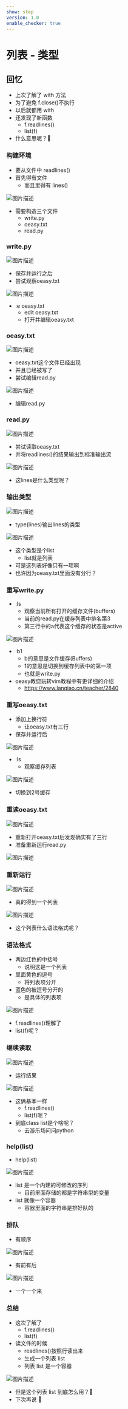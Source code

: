 ```yaml
---
show: step
version: 1.0
enable_checker: true
---
```


# 列表 - 类型

## 回忆

- 上次了解了 with 方法
- 为了避免 f.close()不执行
- 以后就都用 with
- 还发现了新函数
  - f.readlines()
  - list(f)
- 什么意思呢？🤔

### 构建环境

- 要从文件中 readlines()
- 首先得有文件
	- 而且里得有 lines()

![图片描述](https://doc.shiyanlou.com/courses/uid1190679-20221115-1668476910609)

- 需要构造三个文件
	- write.py
	- oeasy.txt
	- read.py

### write.py

![图片描述](https://doc.shiyanlou.com/courses/uid1190679-20221115-1668477034836)

- 保存并运行之后
- 尝试观察oeasy.txt

![图片描述](https://doc.shiyanlou.com/courses/uid1190679-20221115-1668477202847)

- :e oeasy.txt
	- edit oeasy.txt
	- 打开并编辑oeasy.txt

### oeasy.txt

![图片描述](https://doc.shiyanlou.com/courses/uid1190679-20221115-1668477263105)

- oeasy.txt这个文件已经出现
- 并且已经被写了
- 尝试编辑read.py

![图片描述](https://doc.shiyanlou.com/courses/uid1190679-20221115-1668477320446)

- 编辑read.py

### read.py

![图片描述](https://doc.shiyanlou.com/courses/uid1190679-20221115-1668477426347)

- 尝试读取oeasy.txt
- 并将readlines()的结果输出到标准输出流

![图片描述](https://doc.shiyanlou.com/courses/uid1190679-20221115-1668477476831)

- 这lines是什么类型呢？

### 输出类型

![图片描述](https://doc.shiyanlou.com/courses/uid1190679-20221115-1668477570714)

- type(lines)输出lines的类型

![图片描述](https://doc.shiyanlou.com/courses/uid1190679-20221115-1668477637423)

- 这个类型是个list
	- list就是列表
- 可是这列表好像只有一项啊
- 也许因为oeasy.txt里面没有分行？

### 重写write.py

- :ls
	- 观察当前所有打开的缓存文件(buffers)
	- 当前的read.py在缓存列表中排名第3
	- 第三行中的a代表这个缓存的状态是active

![图片描述](https://doc.shiyanlou.com/courses/uid1190679-20221115-1668477850833)

- :b1
	- b的意思是文件缓存(Buffers)
	- 1的意思是切换到缓存列表中的第一项
	- 也就是write.py
- oeasy教您玩转vim教程中有更详细的介绍
	- https://www.lanqiao.cn/teacher/2840

### 重写oeasy.txt

- 添加上换行符
	- 让oeasy.txt有三行
- 保存并运行后

![图片描述](https://doc.shiyanlou.com/courses/uid1190679-20221115-1668478140465)

- :ls
	- 观察缓存列表

![图片描述](https://doc.shiyanlou.com/courses/uid1190679-20221115-1668478215874)

- 切换到2号缓存

### 重读oeasy.txt

![图片描述](https://doc.shiyanlou.com/courses/uid1190679-20221115-1668478255672)

- 重新打开oeasy.txt后发现确实有了三行
- 准备重新运行read.py

![图片描述](https://doc.shiyanlou.com/courses/uid1190679-20221115-1668478335511)

### 重新运行

![图片描述](https://doc.shiyanlou.com/courses/uid1190679-20221115-1668478366449)

- 真的得到一个列表

![图片描述](https://doc.shiyanlou.com/courses/uid1190679-20221115-1668478396321)

- 这个列表什么语法格式呢？

### 语法格式

- 两边红色的中括号
	- 说明这是一个列表
- 里面黄色的逗号
	- 将列表项分开
- 蓝色的被逗号分开的
	- 是具体的列表项

![图片描述](https://doc.shiyanlou.com/courses/uid1190679-20221115-1668478615769)

- f.readlines()理解了
- list(f)呢？

### 继续读取

![图片描述](https://doc.shiyanlou.com/courses/uid1190679-20221115-1668478997139)

- 运行结果

![图片描述](https://doc.shiyanlou.com/courses/uid1190679-20221115-1668479007016)

- 这俩基本一样
	- f.readlines()
	- list(f)呢？
- 到底class list是个啥呢？
	- 去游乐场问问python

### help(list)

- help(list)

![图片描述](https://doc.shiyanlou.com/courses/uid1190679-20221115-1668479343917)

- list 是一个内建的可修改的序列
	- 目前里面存储的都是字符串型的变量
- list 就像一个容器
	- 容器里面的字符串是排好队的

### 排队

- 有顺序

![图片描述](https://doc.shiyanlou.com/courses/uid1190679-20220805-1659704520417)

- 有前有后

![图片描述](https://doc.shiyanlou.com/courses/uid1190679-20210828-1630118329745)

- 一个一个来


### 总结

- 这次了解了 
	- f.readlines()
	- list(f)
- 读文件的时候
  - readlines()按照行读出来
  - 生成一个列表 list
  - 列表 list 是一个容器

![图片描述](https://doc.shiyanlou.com/courses/uid1190679-20220830-1661868383232)

- 但是这个列表 list 到底怎么用？🤔
- 下次再说 👋
